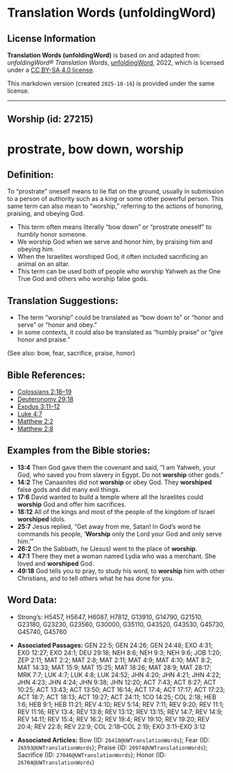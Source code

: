 # Translation Words (unfoldingWord)

## License Information

**Translation Words (unfoldingWord)** is based on and adapted from: _unfoldingWord® Translation Words_, [unfoldingWord](https://unfoldingword.org/utw), 2022, which is licensed under a [CC BY-SA 4.0 license](https://creativecommons.org/licenses/by-sa/4.0/legalcode.en).

This markdown version (created `2025-10-16`) is provided under the same license.



--------------------------------

## Worship (id: 27215)

prostrate, bow down, worship
============================

Definition:
-----------

To “prostrate” oneself means to lie flat on the ground, usually in submission to a person of authority such as a king or some other powerful person. This same term can also mean to “worship,” referring to the actions of honoring, praising, and obeying God.

* This term often means literally “bow down” or “prostrate oneself” to humbly honor someone.
* We worship God when we serve and honor him, by praising him and obeying him.
* When the Israelites worshiped God, it often included sacrificing an animal on an altar.
* This term can be used both of people who worship Yahweh as the One True God and others who worship false gods.

Translation Suggestions:
------------------------

* The term “worship” could be translated as “bow down to” or “honor and serve” or “honor and obey.”
* In some contexts, it could also be translated as “humbly praise” or “give honor and praise.”

(See also: bow, fear, sacrifice, praise, honor)

Bible References:
-----------------

* [Colossians 2:18–19](https://ref.ly/Col2:18-Col2:19)
* [Deuteronomy 29:18](https://ref.ly/Deut29:18)
* [Exodus 3:11–12](https://ref.ly/Exod3:11-Exod3:12)
* [Luke 4:7](https://ref.ly/Luke4:7)
* [Matthew 2:2](https://ref.ly/Matt2:2)
* [Matthew 2:8](https://ref.ly/Matt2:8)

Examples from the Bible stories:
--------------------------------

* **13:4** Then God gave them the covenant and said, “I am Yahweh, your God, who saved you from slavery in Egypt. Do not **worship** other gods.”
* **14:2** The Canaanites did not **worship** or obey God. They **worshiped** false gods and did many evil things.
* **17:6** David wanted to build a temple where all the Israelites could **worship** God and offer him sacrifices.
* **18:12** All of the kings and most of the people of the kingdom of Israel **worshiped** idols.
* **25:7** Jesus replied, “Get away from me, Satan! In God’s word he commands his people, ‘**Worship** only the Lord your God and only serve him.’”
* **26:2** On the Sabbath, he (Jesus) went to the place of **worship**.
* **47:1** There they met a woman named Lydia who was a merchant. She loved and **worshiped** God.
* **49:18** God tells you to pray, to study his word, to **worship** him with other Christians, and to tell others what he has done for you.

Word Data:
----------

* Strong’s: H5457, H5647, H6087, H7812, G13910, G14790, G21510, G23180, G23230, G23560, G30000, G35110, G43520, G43530, G45730, G45740, G45760

* **Associated Passages:** GEN 22:5; GEN 24:26; GEN 24:48; EXO 4:31; EXO 12:27; EXO 24:1; DEU 29:18; NEH 8:6; NEH 9:3; NEH 9:6; JOB 1:20; ZEP 2:11; MAT 2:2; MAT 2:8; MAT 2:11; MAT 4:9; MAT 4:10; MAT 8:2; MAT 14:33; MAT 15:9; MAT 15:25; MAT 18:26; MAT 28:9; MAT 28:17; MRK 7:7; LUK 4:7; LUK 4:8; LUK 24:52; JHN 4:20; JHN 4:21; JHN 4:22; JHN 4:23; JHN 4:24; JHN 9:38; JHN 12:20; ACT 7:43; ACT 8:27; ACT 10:25; ACT 13:43; ACT 13:50; ACT 16:14; ACT 17:4; ACT 17:17; ACT 17:23; ACT 18:7; ACT 18:13; ACT 19:27; ACT 24:11; 1CO 14:25; COL 2:18; HEB 1:6; HEB 9:1; HEB 11:21; REV 4:10; REV 5:14; REV 7:11; REV 9:20; REV 11:1; REV 11:16; REV 13:4; REV 13:8; REV 13:12; REV 13:15; REV 14:7; REV 14:9; REV 14:11; REV 15:4; REV 16:2; REV 19:4; REV 19:10; REV 19:20; REV 20:4; REV 22:8; REV 22:9; COL 2:18–COL 2:19; EXO 3:11–EXO 3:12
* **Associated Articles:** Bow (ID: `26410@UWTranslationWords`); Fear (ID: `26593@UWTranslationWords`); Praise (ID: `26974@UWTranslationWords`); Sacrifice (ID: `27046@UWTranslationWords`); Honor (ID: `26704@UWTranslationWords`)


